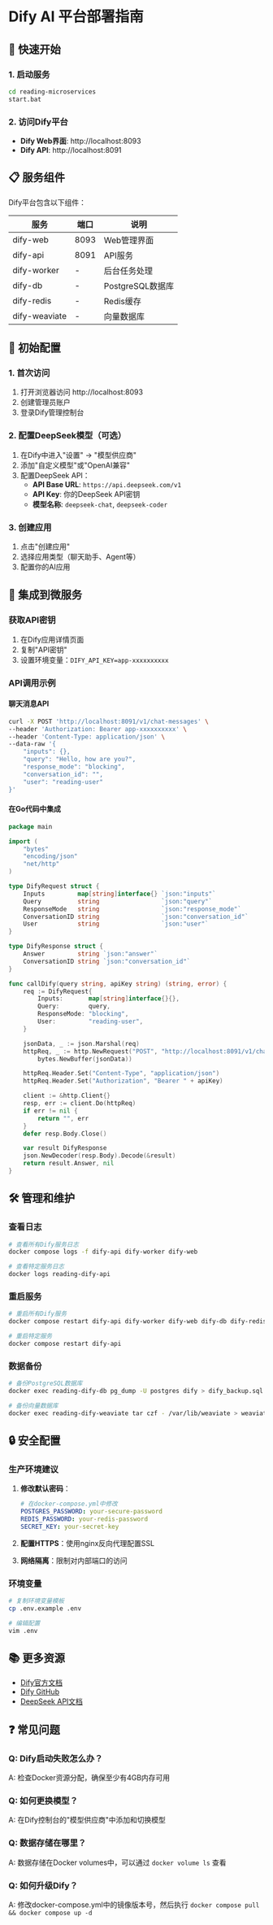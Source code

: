 # Dify AI 平台部署指南

## 🚀 快速开始

### 1. 启动服务
```bash
cd reading-microservices
start.bat
```

### 2. 访问Dify平台
- **Dify Web界面**: http://localhost:8093
- **Dify API**: http://localhost:8091

## 📋 服务组件

Dify平台包含以下组件：

| 服务 | 端口 | 说明 |
|------|------|------|
| dify-web | 8093 | Web管理界面 |
| dify-api | 8091 | API服务 |
| dify-worker | - | 后台任务处理 |
| dify-db | - | PostgreSQL数据库 |
| dify-redis | - | Redis缓存 |
| dify-weaviate | - | 向量数据库 |

## 🔧 初始配置

### 1. 首次访问
1. 打开浏览器访问 http://localhost:8093
2. 创建管理员账户
3. 登录Dify管理控制台

### 2. 配置DeepSeek模型（可选）
1. 在Dify中进入"设置" → "模型供应商"
2. 添加"自定义模型"或"OpenAI兼容"
3. 配置DeepSeek API：
   - **API Base URL**: `https://api.deepseek.com/v1`
   - **API Key**: 你的DeepSeek API密钥
   - **模型名称**: `deepseek-chat`, `deepseek-coder`

### 3. 创建应用
1. 点击"创建应用"
2. 选择应用类型（聊天助手、Agent等）
3. 配置你的AI应用

## 🔗 集成到微服务

### 获取API密钥
1. 在Dify应用详情页面
2. 复制"API密钥"
3. 设置环境变量：`DIFY_API_KEY=app-xxxxxxxxxx`

### API调用示例

#### 聊天消息API
```bash
curl -X POST 'http://localhost:8091/v1/chat-messages' \
--header 'Authorization: Bearer app-xxxxxxxxxx' \
--header 'Content-Type: application/json' \
--data-raw '{
    "inputs": {},
    "query": "Hello, how are you?",
    "response_mode": "blocking",
    "conversation_id": "",
    "user": "reading-user"
}'
```

#### 在Go代码中集成
```go
package main

import (
    "bytes"
    "encoding/json"
    "net/http"
)

type DifyRequest struct {
    Inputs         map[string]interface{} `json:"inputs"`
    Query          string                 `json:"query"`
    ResponseMode   string                 `json:"response_mode"`
    ConversationID string                 `json:"conversation_id"`
    User           string                 `json:"user"`
}

type DifyResponse struct {
    Answer         string `json:"answer"`
    ConversationID string `json:"conversation_id"`
}

func callDify(query string, apiKey string) (string, error) {
    req := DifyRequest{
        Inputs:       map[string]interface{}{},
        Query:        query,
        ResponseMode: "blocking",
        User:         "reading-user",
    }

    jsonData, _ := json.Marshal(req)
    httpReq, _ := http.NewRequest("POST", "http://localhost:8091/v1/chat-messages",
        bytes.NewBuffer(jsonData))

    httpReq.Header.Set("Content-Type", "application/json")
    httpReq.Header.Set("Authorization", "Bearer " + apiKey)

    client := &http.Client{}
    resp, err := client.Do(httpReq)
    if err != nil {
        return "", err
    }
    defer resp.Body.Close()

    var result DifyResponse
    json.NewDecoder(resp.Body).Decode(&result)
    return result.Answer, nil
}
```

## 🛠️ 管理和维护

### 查看日志
```bash
# 查看所有Dify服务日志
docker compose logs -f dify-api dify-worker dify-web

# 查看特定服务日志
docker logs reading-dify-api
```

### 重启服务
```bash
# 重启所有Dify服务
docker compose restart dify-api dify-worker dify-web dify-db dify-redis dify-weaviate

# 重启特定服务
docker compose restart dify-api
```

### 数据备份
```bash
# 备份PostgreSQL数据库
docker exec reading-dify-db pg_dump -U postgres dify > dify_backup.sql

# 备份向量数据库
docker exec reading-dify-weaviate tar czf - /var/lib/weaviate > weaviate_backup.tar.gz
```

## 🔒 安全配置

### 生产环境建议
1. **修改默认密码**：
   ```yaml
   # 在docker-compose.yml中修改
   POSTGRES_PASSWORD: your-secure-password
   REDIS_PASSWORD: your-redis-password
   SECRET_KEY: your-secret-key
   ```

2. **配置HTTPS**：使用nginx反向代理配置SSL

3. **网络隔离**：限制对内部端口的访问

### 环境变量
```bash
# 复制环境变量模板
cp .env.example .env

# 编辑配置
vim .env
```

## 📚 更多资源

- [Dify官方文档](https://docs.dify.ai/)
- [Dify GitHub](https://github.com/langgenius/dify)
- [DeepSeek API文档](https://platform.deepseek.com/api-docs/)

## ❓ 常见问题

### Q: Dify启动失败怎么办？
A: 检查Docker资源分配，确保至少有4GB内存可用

### Q: 如何更换模型？
A: 在Dify控制台的"模型供应商"中添加和切换模型

### Q: 数据存储在哪里？
A: 数据存储在Docker volumes中，可以通过 `docker volume ls` 查看

### Q: 如何升级Dify？
A: 修改docker-compose.yml中的镜像版本号，然后执行 `docker compose pull && docker compose up -d`